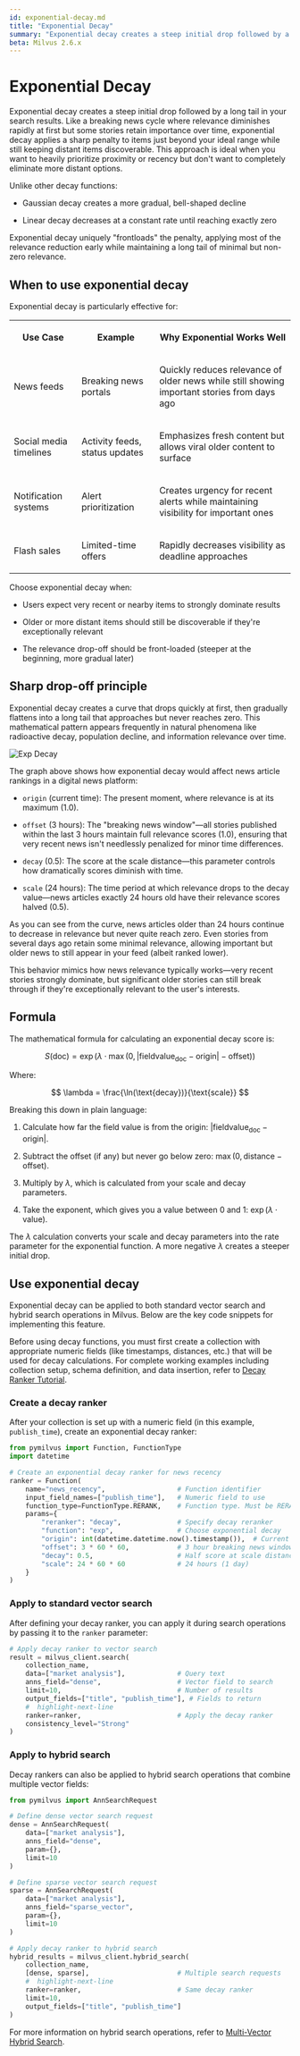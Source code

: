 ```yaml
---
id: exponential-decay.md
title: "Exponential Decay"
summary: "Exponential decay creates a steep initial drop followed by a long tail in your search results. Like a breaking news cycle where relevance diminishes rapidly at first but some stories retain importance over time, exponential decay applies a sharp penalty to items just beyond your ideal range while still keeping distant items discoverable. This approach is ideal when you want to heavily prioritize proximity or recency but don't want to completely eliminate more distant options."
beta: Milvus 2.6.x
---
```


# Exponential Decay

Exponential decay creates a steep initial drop followed by a long tail in your search results. Like a breaking news cycle where relevance diminishes rapidly at first but some stories retain importance over time, exponential decay applies a sharp penalty to items just beyond your ideal range while still keeping distant items discoverable. This approach is ideal when you want to heavily prioritize proximity or recency but don't want to completely eliminate more distant options.

Unlike other decay functions:

- Gaussian decay creates a more gradual, bell-shaped decline

- Linear decay decreases at a constant rate until reaching exactly zero

Exponential decay uniquely "frontloads" the penalty, applying most of the relevance reduction early while maintaining a long tail of minimal but non-zero relevance.

## When to use exponential decay

Exponential decay is particularly effective for:

<table>
   <tr>
     <th><p>Use Case</p></th>
     <th><p>Example</p></th>
     <th><p>Why Exponential Works Well</p></th>
   </tr>
   <tr>
     <td><p>News feeds</p></td>
     <td><p>Breaking news portals</p></td>
     <td><p>Quickly reduces relevance of older news while still showing important stories from days ago</p></td>
   </tr>
   <tr>
     <td><p>Social media timelines</p></td>
     <td><p>Activity feeds, status updates</p></td>
     <td><p>Emphasizes fresh content but allows viral older content to surface</p></td>
   </tr>
   <tr>
     <td><p>Notification systems</p></td>
     <td><p>Alert prioritization</p></td>
     <td><p>Creates urgency for recent alerts while maintaining visibility for important ones</p></td>
   </tr>
   <tr>
     <td><p>Flash sales</p></td>
     <td><p>Limited-time offers</p></td>
     <td><p>Rapidly decreases visibility as deadline approaches</p></td>
   </tr>
</table>

Choose exponential decay when:

- Users expect very recent or nearby items to strongly dominate results

- Older or more distant items should still be discoverable if they're exceptionally relevant

- The relevance drop-off should be front-loaded (steeper at the beginning, more gradual later)

## Sharp drop-off principle

Exponential decay creates a curve that drops quickly at first, then gradually flattens into a long tail that approaches but never reaches zero. This mathematical pattern appears frequently in natural phenomena like radioactive decay, population decline, and information relevance over time.

![Exp Decay](../../../../../assets/exp-decay.png)

The graph above shows how exponential decay would affect news article rankings in a digital news platform:

- `origin` (current time): The present moment, where relevance is at its maximum (1.0).

- `offset` (3 hours): The "breaking news window"—all stories published within the last 3 hours maintain full relevance scores (1.0), ensuring that very recent news isn't needlessly penalized for minor time differences.

- `decay` (0.5): The score at the scale distance—this parameter controls how dramatically scores diminish with time.

- `scale` (24 hours): The time period at which relevance drops to the decay value—news articles exactly 24 hours old have their relevance scores halved (0.5).

As you can see from the curve, news articles older than 24 hours continue to decrease in relevance but never quite reach zero. Even stories from several days ago retain some minimal relevance, allowing important but older news to still appear in your feed (albeit ranked lower).

This behavior mimics how news relevance typically works—very recent stories strongly dominate, but significant older stories can still break through if they're exceptionally relevant to the user's interests.

## Formula

The mathematical formula for calculating an exponential decay score is:

$$
S(\text{doc}) = \exp\left( \lambda \cdot \max\left(0, \left|\text{fieldvalue}_{\text{doc}} - \text{origin}\right| - \text{offset} \right) \right)
$$

Where:

$$
\lambda = \frac{\ln(\text{decay})}{\text{scale}}
$$

Breaking this down in plain language:

1. Calculate how far the field value is from the origin: $|\text{fieldvalue}_{\text{doc}} - \text{origin}|$.

1. Subtract the offset (if any) but never go below zero: $\max(0, \text{distance} - \text{offset})$.

1. Multiply by $\lambda$, which is calculated from your scale and decay parameters.

1. Take the exponent, which gives you a value between 0 and 1: $\exp(\lambda \cdot \text{value})$.

The $\lambda$ calculation converts your scale and decay parameters into the rate parameter for the exponential function. A more negative $\lambda$ creates a steeper initial drop.

## Use exponential decay

Exponential decay can be applied to both standard vector search and hybrid search operations in Milvus. Below are the key code snippets for implementing this feature.

<div class="alert note">

Before using decay functions, you must first create a collection with appropriate numeric fields (like timestamps, distances, etc.) that will be used for decay calculations. For complete working examples including collection setup, schema definition, and data insertion, refer to [Decay Ranker Tutorial](tutorial-implement-a-time-based-ranking-in-milvus.md).

</div>

### Create a decay ranker

After your collection is set up with a numeric field (in this example, `publish_time`), create an exponential decay ranker:

```python
from pymilvus import Function, FunctionType
import datetime

# Create an exponential decay ranker for news recency
ranker = Function(
    name="news_recency",                  # Function identifier
    input_field_names=["publish_time"],   # Numeric field to use
    function_type=FunctionType.RERANK,    # Function type. Must be RERANK
    params={
        "reranker": "decay",              # Specify decay reranker
        "function": "exp",                # Choose exponential decay
        "origin": int(datetime.datetime.now().timestamp()),  # Current time
        "offset": 3 * 60 * 60,            # 3 hour breaking news window
        "decay": 0.5,                     # Half score at scale distance
        "scale": 24 * 60 * 60             # 24 hours (1 day)
    }
)
```

### Apply to standard vector search

After defining your decay ranker, you can apply it during search operations by passing it to the `ranker` parameter:

```python
# Apply decay ranker to vector search
result = milvus_client.search(
    collection_name,
    data=["market analysis"],             # Query text
    anns_field="dense",                   # Vector field to search
    limit=10,                             # Number of results
    output_fields=["title", "publish_time"], # Fields to return
    #  highlight-next-line
    ranker=ranker,                        # Apply the decay ranker
    consistency_level="Strong"
)
```

### Apply to hybrid search

Decay rankers can also be applied to hybrid search operations that combine multiple vector fields:

```python
from pymilvus import AnnSearchRequest

# Define dense vector search request
dense = AnnSearchRequest(
    data=["market analysis"],
    anns_field="dense",
    param={},
    limit=10
)

# Define sparse vector search request
sparse = AnnSearchRequest(
    data=["market analysis"],
    anns_field="sparse_vector",
    param={},
    limit=10
)

# Apply decay ranker to hybrid search
hybrid_results = milvus_client.hybrid_search(
    collection_name,
    [dense, sparse],                      # Multiple search requests
    #  highlight-next-line
    ranker=ranker,                        # Same decay ranker
    limit=10,
    output_fields=["title", "publish_time"]
)
```

For more information on hybrid search operations, refer to [Multi-Vector Hybrid Search](multi-vector-search.md).